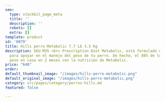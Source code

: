```yaml
---
seo:
  type: stackbit_page_meta
  title: ''
  description: ''
  robots: []
  extra: []
template: product
id: '0079'
title: Hills perro Metabolic 7.7 Lb 3.5 Kg
description: SKU:M35 <br> Prescription Diet Metabolic, está formulado especialmente
  para apoyar en el manejo del peso de tu perro. De hecho, el 88% de los perros perdieron
  peso en casa en 2 meses con la nutrición de Metabolic.
price: "640"
order: 
default_thumbnail_image: "/images/hills-perro-metabolic.png"
default_original_image: "/images/hills-perro-metabolic.png"
category: src/pages/category/perros-hills.md
featured: false

---
```


